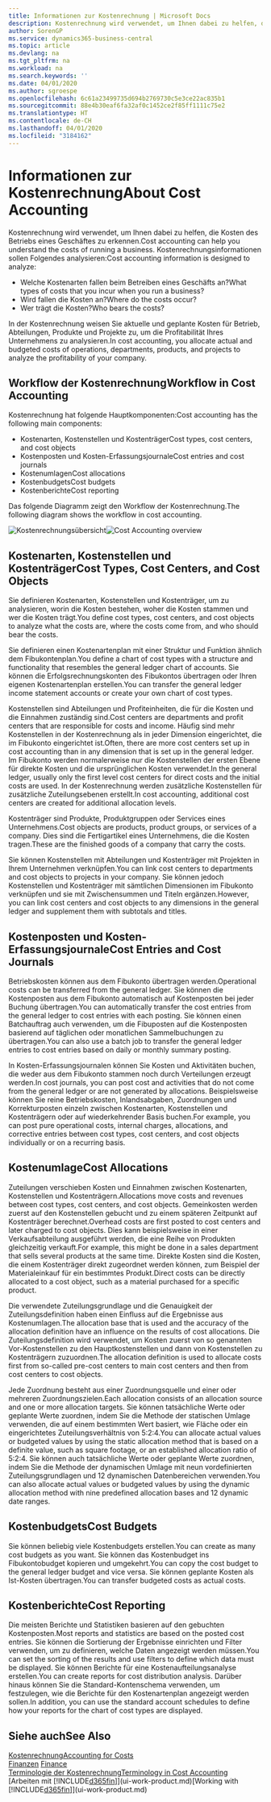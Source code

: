 ```yaml
---
title: Informationen zur Kostenrechnung | Microsoft Docs
description: Kostenrechnung wird verwendet, um Ihnen dabei zu helfen, die Kosten des Betriebs eines Geschäftes zu erkennen.
author: SorenGP
ms.service: dynamics365-business-central
ms.topic: article
ms.devlang: na
ms.tgt_pltfrm: na
ms.workload: na
ms.search.keywords: ''
ms.date: 04/01/2020
ms.author: sgroespe
ms.openlocfilehash: 6c61a23499735d694b2769730c5e3ce22ac835b1
ms.sourcegitcommit: 88e4b30eaf6fa32af0c1452ce2f85ff1111c75e2
ms.translationtype: HT
ms.contentlocale: de-CH
ms.lasthandoff: 04/01/2020
ms.locfileid: "3184162"
---
```

# <a name="about-cost-accounting"></a><span data-ttu-id="43a4a-103">Informationen zur Kostenrechnung</span><span class="sxs-lookup"><span data-stu-id="43a4a-103">About Cost Accounting</span></span>
<span data-ttu-id="43a4a-104">Kostenrechnung wird verwendet, um Ihnen dabei zu helfen, die Kosten des Betriebs eines Geschäftes zu erkennen.</span><span class="sxs-lookup"><span data-stu-id="43a4a-104">Cost accounting can help you understand the costs of running a business.</span></span> <span data-ttu-id="43a4a-105">Kostenrechnungsinformationen sollen Folgendes analysieren:</span><span class="sxs-lookup"><span data-stu-id="43a4a-105">Cost accounting information is designed to analyze:</span></span>  

-   <span data-ttu-id="43a4a-106">Welche Kostenarten fallen beim Betreiben eines Geschäfts an?</span><span class="sxs-lookup"><span data-stu-id="43a4a-106">What types of costs that you incur when you run a business?</span></span>  
-   <span data-ttu-id="43a4a-107">Wird fallen die Kosten an?</span><span class="sxs-lookup"><span data-stu-id="43a4a-107">Where do the costs occur?</span></span>  
-   <span data-ttu-id="43a4a-108">Wer trägt die Kosten?</span><span class="sxs-lookup"><span data-stu-id="43a4a-108">Who bears the costs?</span></span>  

<span data-ttu-id="43a4a-109">In der Kostenrechnung weisen Sie aktuelle und geplante Kosten für Betrieb, Abteilungen, Produkte und Projekte zu, um die Profitabilität Ihres Unternehmens zu analysieren.</span><span class="sxs-lookup"><span data-stu-id="43a4a-109">In cost accounting, you allocate actual and budgeted costs of operations, departments, products, and projects to analyze the profitability of your company.</span></span>  

## <a name="workflow-in-cost-accounting"></a><span data-ttu-id="43a4a-110">Workflow der Kostenrechnung</span><span class="sxs-lookup"><span data-stu-id="43a4a-110">Workflow in Cost Accounting</span></span>  
<span data-ttu-id="43a4a-111">Kostenrechnung hat folgende Hauptkomponenten:</span><span class="sxs-lookup"><span data-stu-id="43a4a-111">Cost accounting has the following main components:</span></span>  

-   <span data-ttu-id="43a4a-112">Kostenarten, Kostenstellen und Kostenträger</span><span class="sxs-lookup"><span data-stu-id="43a4a-112">Cost types, cost centers, and cost objects</span></span>  
-   <span data-ttu-id="43a4a-113">Kostenposten und Kosten-Erfassungsjournale</span><span class="sxs-lookup"><span data-stu-id="43a4a-113">Cost entries and cost journals</span></span>  
-   <span data-ttu-id="43a4a-114">Kostenumlagen</span><span class="sxs-lookup"><span data-stu-id="43a4a-114">Cost allocations</span></span>  
-   <span data-ttu-id="43a4a-115">Kostenbudgets</span><span class="sxs-lookup"><span data-stu-id="43a4a-115">Cost budgets</span></span>
-   <span data-ttu-id="43a4a-116">Kostenberichte</span><span class="sxs-lookup"><span data-stu-id="43a4a-116">Cost reporting</span></span>  

<span data-ttu-id="43a4a-117">Das folgende Diagramm zeigt den Workflow der Kostenrechnung.</span><span class="sxs-lookup"><span data-stu-id="43a4a-117">The following diagram shows the workflow in cost accounting.</span></span>  

<span data-ttu-id="43a4a-118">![Kostenrechnungsübersicht](media/costaccountingoverview.png "CostAccountingOverview")</span><span class="sxs-lookup"><span data-stu-id="43a4a-118">![Cost Accounting overview](media/costaccountingoverview.png "CostAccountingOverview")</span></span>  

## <a name="cost-types-cost-centers-and-cost-objects"></a><span data-ttu-id="43a4a-119">Kostenarten, Kostenstellen und Kostenträger</span><span class="sxs-lookup"><span data-stu-id="43a4a-119">Cost Types, Cost Centers, and Cost Objects</span></span>  
<span data-ttu-id="43a4a-120">Sie definieren Kostenarten, Kostenstellen und Kostenträger, um zu analysieren, worin die Kosten bestehen, woher die Kosten stammen und wer die Kosten trägt.</span><span class="sxs-lookup"><span data-stu-id="43a4a-120">You define cost types, cost centers, and cost objects to analyze what the costs are, where the costs come from, and who should bear the costs.</span></span>  

<span data-ttu-id="43a4a-121">Sie definieren einen Kostenartenplan mit einer Struktur und Funktion ähnlich dem Fibukontenplan.</span><span class="sxs-lookup"><span data-stu-id="43a4a-121">You define a chart of cost types with a structure and functionality that resembles the general ledger chart of accounts.</span></span> <span data-ttu-id="43a4a-122">Sie können die Erfolgsrechnungskonten des Fibukontos übertragen oder Ihren eigenen Kostenartenplan erstellen.</span><span class="sxs-lookup"><span data-stu-id="43a4a-122">You can transfer the general ledger income statement accounts or create your own chart of cost types.</span></span>  

<span data-ttu-id="43a4a-123">Kostenstellen sind Abteilungen und Profiteinheiten, die für die Kosten und die Einnahmen zuständig sind.</span><span class="sxs-lookup"><span data-stu-id="43a4a-123">Cost centers are departments and profit centers that are responsible for costs and income.</span></span> <span data-ttu-id="43a4a-124">Häufig sind mehr Kostenstellen in der Kostenrechnung als in jeder Dimension eingerichtet, die im Fibukonto eingerichtet ist.</span><span class="sxs-lookup"><span data-stu-id="43a4a-124">Often, there are more cost centers set up in cost accounting than in any dimension that is set up in the general ledger.</span></span> <span data-ttu-id="43a4a-125">Im Fibukonto werden normalerweise nur die Kostenstellen der ersten Ebene für direkte Kosten und die ursprünglichen Kosten verwendet.</span><span class="sxs-lookup"><span data-stu-id="43a4a-125">In the general ledger, usually only the first level cost centers for direct costs and the initial costs are used.</span></span> <span data-ttu-id="43a4a-126">In der Kostenrechnung werden zusätzliche Kostenstellen für zusätzliche Zuteilungsebenen erstellt.</span><span class="sxs-lookup"><span data-stu-id="43a4a-126">In cost accounting, additional cost centers are created for additional allocation levels.</span></span>  

<span data-ttu-id="43a4a-127">Kostenträger sind Produkte, Produktgruppen oder Services eines Unternehmens.</span><span class="sxs-lookup"><span data-stu-id="43a4a-127">Cost objects are products, product groups, or services of a company.</span></span> <span data-ttu-id="43a4a-128">Dies sind die Fertigartikel eines Unternehmens, die die Kosten tragen.</span><span class="sxs-lookup"><span data-stu-id="43a4a-128">These are the finished goods of a company that carry the costs.</span></span>  

<span data-ttu-id="43a4a-129">Sie können Kostenstellen mit Abteilungen und Kostenträger mit Projekten in Ihrem Unternehmen verknüpfen.</span><span class="sxs-lookup"><span data-stu-id="43a4a-129">You can link cost centers to departments and cost objects to projects in your company.</span></span> <span data-ttu-id="43a4a-130">Sie können jedoch Kostenstellen und Kostenträger mit sämtlichen Dimensionen im Fibukonto verknüpfen und sie mit Zwischensummen und Titeln ergänzen.</span><span class="sxs-lookup"><span data-stu-id="43a4a-130">However, you can link cost centers and cost objects to any dimensions in the general ledger and supplement them with subtotals and titles.</span></span>  

## <a name="cost-entries-and-cost-journals"></a><span data-ttu-id="43a4a-131">Kostenposten und Kosten-Erfassungsjournale</span><span class="sxs-lookup"><span data-stu-id="43a4a-131">Cost Entries and Cost Journals</span></span>  
<span data-ttu-id="43a4a-132">Betriebskosten können aus dem Fibukonto übertragen werden.</span><span class="sxs-lookup"><span data-stu-id="43a4a-132">Operational costs can be transferred from the general ledger.</span></span> <span data-ttu-id="43a4a-133">Sie können die Kostenposten aus dem Fibukonto automatisch auf Kostenposten bei jeder Buchung übertragen.</span><span class="sxs-lookup"><span data-stu-id="43a4a-133">You can automatically transfer the cost entries from the general ledger to cost entries with each posting.</span></span> <span data-ttu-id="43a4a-134">Sie können einen Batchauftrag auch verwenden, um die Fibuposten auf die Kostenposten basierend auf täglichen oder monatlichen Sammelbuchungen zu übertragen.</span><span class="sxs-lookup"><span data-stu-id="43a4a-134">You can also use a batch job to transfer the general ledger entries to cost entries based on daily or monthly summary posting.</span></span>  

<span data-ttu-id="43a4a-135">In Kosten-Erfassungsjournalen können Sie Kosten und Aktivitäten buchen, die weder aus dem Fibukonto stammen noch durch Verteilungen erzeugt werden.</span><span class="sxs-lookup"><span data-stu-id="43a4a-135">In cost journals, you can post cost and activities that do not come from the general ledger or are not generated by allocations.</span></span> <span data-ttu-id="43a4a-136">Beispielsweise können Sie reine Betriebskosten, Inlandsabgaben, Zuordnungen und Korrekturposten einzeln zwischen Kostenarten, Kostenstellen und Kostenträgern oder auf wiederkehrender Basis buchen.</span><span class="sxs-lookup"><span data-stu-id="43a4a-136">For example, you can post pure operational costs, internal charges, allocations, and corrective entries between cost types, cost centers, and cost objects individually or on a recurring basis.</span></span>  

## <a name="cost-allocations"></a><span data-ttu-id="43a4a-137">Kostenumlage</span><span class="sxs-lookup"><span data-stu-id="43a4a-137">Cost Allocations</span></span>  
<span data-ttu-id="43a4a-138">Zuteilungen verschieben Kosten und Einnahmen zwischen Kostenarten, Kostenstellen und Kostenträgern.</span><span class="sxs-lookup"><span data-stu-id="43a4a-138">Allocations move costs and revenues between cost types, cost centers, and cost objects.</span></span> <span data-ttu-id="43a4a-139">Gemeinkosten werden zuerst auf den Kostenstellen gebucht und zu einem späteren Zeitpunkt auf Kostenträger berechnet.</span><span class="sxs-lookup"><span data-stu-id="43a4a-139">Overhead costs are first posted to cost centers and later charged to cost objects.</span></span> <span data-ttu-id="43a4a-140">Dies kann beispielsweise in einer Verkaufsabteilung ausgeführt werden, die eine Reihe von Produkten gleichzeitig verkauft.</span><span class="sxs-lookup"><span data-stu-id="43a4a-140">For example, this might be done in a sales department that sells several products at the same time.</span></span> <span data-ttu-id="43a4a-141">Direkte Kosten sind die Kosten, die einem Kostenträger direkt zugeordnet werden können, zum Beispiel der Materialeinkauf für ein bestimmtes Produkt.</span><span class="sxs-lookup"><span data-stu-id="43a4a-141">Direct costs can be directly allocated to a cost object, such as a material purchased for a specific product.</span></span>  

<span data-ttu-id="43a4a-142">Die verwendete Zuteilungsgrundlage und die Genauigkeit der Zuteilungsdefinition haben einen Einfluss auf die Ergebnisse aus Kostenumlagen.</span><span class="sxs-lookup"><span data-stu-id="43a4a-142">The allocation base that is used and the accuracy of the allocation definition have an influence on the results of cost allocations.</span></span> <span data-ttu-id="43a4a-143">Die Zuteilungsdefinition wird verwendet, um Kosten zuerst von so genannten Vor-Kostenstellen zu den Hauptkostenstellen und dann von Kostenstellen zu Kostenträgern zuzuordnen.</span><span class="sxs-lookup"><span data-stu-id="43a4a-143">The allocation definition is used to allocate costs first from so-called pre-cost centers to main cost centers and then from cost centers to cost objects.</span></span>  

<span data-ttu-id="43a4a-144">Jede Zuordnung besteht aus einer Zuordnungsquelle und einer oder mehreren Zuordnungszielen.</span><span class="sxs-lookup"><span data-stu-id="43a4a-144">Each allocation consists of an allocation source and one or more allocation targets.</span></span> <span data-ttu-id="43a4a-145">Sie können tatsächliche Werte oder geplante Werte zuordnen, indem Sie die Methode der statischen Umlage verwenden, die auf einem bestimmten Wert basiert, wie Fläche oder ein eingerichtetes Zuteilungsverhältnis von 5:2:4.</span><span class="sxs-lookup"><span data-stu-id="43a4a-145">You can allocate actual values or budgeted values by using the static allocation method that is based on a definite value, such as square footage, or an established allocation ratio of 5:2:4.</span></span> <span data-ttu-id="43a4a-146">Sie können auch tatsächliche Werte oder geplante Werte zuordnen, indem Sie die Methode der dynamischen Umlage mit neun vordefinierten Zuteilungsgrundlagen und 12 dynamischen Datenbereichen verwenden.</span><span class="sxs-lookup"><span data-stu-id="43a4a-146">You can also allocate actual values or budgeted values by using the dynamic allocation method with nine predefined allocation bases and 12 dynamic date ranges.</span></span>  

## <a name="cost-budgets"></a><span data-ttu-id="43a4a-147">Kostenbudgets</span><span class="sxs-lookup"><span data-stu-id="43a4a-147">Cost Budgets</span></span>  
<span data-ttu-id="43a4a-148">Sie können beliebig viele Kostenbudgets erstellen.</span><span class="sxs-lookup"><span data-stu-id="43a4a-148">You can create as many cost budgets as you want.</span></span> <span data-ttu-id="43a4a-149">Sie können das Kostenbudget ins Fibukontobudget kopieren und umgekehrt.</span><span class="sxs-lookup"><span data-stu-id="43a4a-149">You can copy the cost budget to the general ledger budget and vice versa.</span></span> <span data-ttu-id="43a4a-150">Sie können geplante Kosten als Ist-Kosten übertragen.</span><span class="sxs-lookup"><span data-stu-id="43a4a-150">You can transfer budgeted costs as actual costs.</span></span>  

## <a name="cost-reporting"></a><span data-ttu-id="43a4a-151">Kostenberichte</span><span class="sxs-lookup"><span data-stu-id="43a4a-151">Cost Reporting</span></span>  
<span data-ttu-id="43a4a-152">Die meisten Berichte und Statistiken basieren auf den gebuchten Kostenposten.</span><span class="sxs-lookup"><span data-stu-id="43a4a-152">Most reports and statistics are based on the posted cost entries.</span></span> <span data-ttu-id="43a4a-153">Sie können die Sortierung der Ergebnisse einrichten und Filter verwenden, um zu definieren, welche Daten angezeigt werden müssen.</span><span class="sxs-lookup"><span data-stu-id="43a4a-153">You can set the sorting of the results and use filters to define which data must be displayed.</span></span> <span data-ttu-id="43a4a-154">Sie können Berichte für eine Kostenaufteilungsanalyse erstellen.</span><span class="sxs-lookup"><span data-stu-id="43a4a-154">You can create reports for cost distribution analysis.</span></span> <span data-ttu-id="43a4a-155">Darüber hinaus können Sie die Standard-Kontenschema verwenden, um festzulegen, wie die Berichte für den Kostenartenplan angezeigt werden sollen.</span><span class="sxs-lookup"><span data-stu-id="43a4a-155">In addition, you can use the standard account schedules to define how your reports for the chart of cost types are displayed.</span></span>  

## <a name="see-also"></a><span data-ttu-id="43a4a-156">Siehe auch</span><span class="sxs-lookup"><span data-stu-id="43a4a-156">See Also</span></span>  
 [<span data-ttu-id="43a4a-157">Kostenrechnung</span><span class="sxs-lookup"><span data-stu-id="43a4a-157">Accounting for Costs</span></span>](finance-manage-cost-accounting.md)  
 <span data-ttu-id="43a4a-158">[Finanzen](finance.md) </span><span class="sxs-lookup"><span data-stu-id="43a4a-158">[Finance](finance.md) </span></span>  
 [<span data-ttu-id="43a4a-159">Terminologie der Kostenrechnung</span><span class="sxs-lookup"><span data-stu-id="43a4a-159">Terminology in Cost Accounting</span></span>](finance-terminology-in-cost-accounting.md)  
 <span data-ttu-id="43a4a-160">[Arbeiten mit [!INCLUDE[d365fin](includes/d365fin_md.md)]](ui-work-product.md)</span><span class="sxs-lookup"><span data-stu-id="43a4a-160">[Working with [!INCLUDE[d365fin](includes/d365fin_md.md)]](ui-work-product.md)</span></span>
